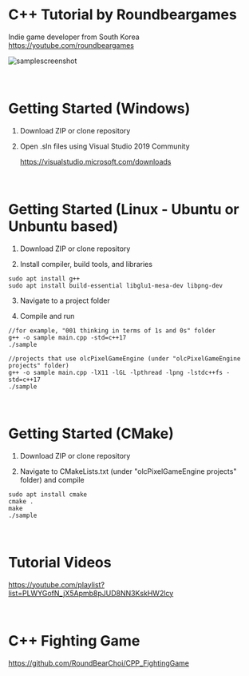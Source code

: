 # C++ Tutorial by Roundbeargames

Indie game developer from South Korea
<br>
https://youtube.com/roundbeargames

![samplescreenshot](https://i.imgur.com/HDtWwa2.jpg)

<br>

# Getting Started (Windows)

1. Download ZIP or clone repository

2. Open .sln files using Visual Studio 2019 Community

    https://visualstudio.microsoft.com/downloads

<br>

# Getting Started (Linux - Ubuntu or Unbuntu based)

1. Download ZIP or clone repository

2. Install compiler, build tools, and libraries

```
sudo apt install g++
sudo apt install build-essential libglu1-mesa-dev libpng-dev
```

3. Navigate to a project folder

4. Compile and run

```
//for example, "001 thinking in terms of 1s and 0s" folder
g++ -o sample main.cpp -std=c++17
./sample
```

```
//projects that use olcPixelGameEngine (under "olcPixelGameEngine projects" folder)
g++ -o sample main.cpp -lX11 -lGL -lpthread -lpng -lstdc++fs -std=c++17
./sample
```

<br>

# Getting Started (CMake)

1. Download ZIP or clone repository

2. Navigate to CMakeLists.txt (under "olcPixelGameEngine projects" folder) and compile

```
sudo apt install cmake
cmake .
make
./sample
```

<br>

# Tutorial Videos

https://youtube.com/playlist?list=PLWYGofN_jX5Apmb8pJUD8NN3KskHW2lcy

<br>

# C++ Fighting Game
https://github.com/RoundBearChoi/CPP_FightingGame

